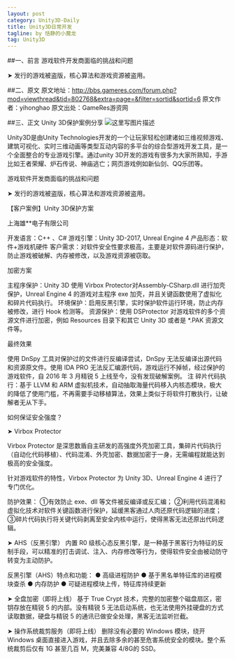 ```yaml
---
layout: post
category: Unity3D-Daily
title: Unity3D日常开发
tagline: by 恬静的小魔龙
tag: Unity3D
---
```


##一、前言
游戏软件开发商面临的挑战和问题

➤ 发行的游戏被盗版，核心算法和游戏资源被盗用。

##二、原文
原文地址：http://bbs.gameres.com/forum.php?mod=viewthread&tid=802768&extra=page=&filter=sortid&sortid=6
原文作者：yihonghao 
原文出处：GameRes游资网

##三、正文
Unity 3D保护案例分享 
![这里写图片描述](https://img-blog.csdn.net/20180725160747826?watermark/2/text/aHR0cHM6Ly9ibG9nLmNzZG4ubmV0L3E3NjQ0MjQ1Njc=/font/5a6L5L2T/fontsize/400/fill/I0JBQkFCMA==/dissolve/70)



Unity3D是由Unity Technologies开发的一个让玩家轻松创建诸如三维视频游戏、建筑可视化、实时三维动画等类型互动内容的多平台的综合型游戏开发工具，是一个全面整合的专业游戏引擎。通过unity 3D开发的游戏有很多为大家所熟知，手游比如王者荣耀、炉石传说、神庙逃亡；网页游戏例如新仙剑、QQ乐团等。

游戏软件开发商面临的挑战和问题

➤ 发行的游戏被盗版，核心算法和游戏资源被盗用。

【客户案例】Unity 3D保护方案

上海雄**电子有限公司

开发语言：C++ 、C#
游戏引擎：Unity 3D-2017, Unreal Engine 4
产品形态：软件+游戏机硬件
客户需求：对软件安全性要求极高，主要是对软件源码进行保护，防止游戏被破解、内存被修改，以及游戏资源被窃取。

加密方案

主程序保护：Unity 3D 使用 Virbox Protector对Assembly-CSharp.dll 进行加壳保护，Unreal Engine 4 的游戏对主程序 exe 加壳，并且关键函数使用了虚拟化和碎片代码执行。
环境保护：启用反黑引擎，实时保护软件运行环境，防止内存被修改，进行 Hook 检测等。
资源保护：使用 DSProtector 对游戏软件的多个资源文件进行加密，例如 Resources 目录下和其它 Unity 3D 或者是 *.PAK 资源文件等。

最终效果

使用 DnSpy 工具对保护过的文件进行反编译尝试，DnSpy 无法反编译出源代码和资源原文件。使用 IDA PRO 无法反汇编源代码，游戏运行不掉帧，经过保护的游戏软件，自 2016 年 3 月精锐 5 上线至今，没有发现破解案例。
注
碎片代码执行：基于 LLVM 和 ARM 虚拟机技术，自动抽取海量代码移入内核态模块，极大的降低了使用门槛，不再需要手动移植算法，效果上类似于将软件打散执行，让破解者无从下手。

如何保证安全强度？

➤ Virbox Protector

Virbox Protector 是深思数盾自主研发的高强度外壳加密工具，集碎片代码执行（自动化代码移植）、代码混淆、外壳加密、数据加密于一身，无需编程就能达到极高的安全强度。

针对游戏软件的特性，Virbox Protector 为 Unity 3D、Unreal Engine 4 进行了专门优化。

防护效果：
①有效防止 exe、dll 等文件被反编译或反汇编；
②利用代码混淆和虚拟化技术对软件关键函数进行保护，延缓黑客通过人肉还原代码逻辑的进度；
③碎片代码执行将关键代码剥离至安全内核中运行，使得黑客无法还原出代码逻辑。

➤ AHS（反黑引擎）
内置 R0 级核心态反黑引擎，是一种基于黑客行为特征的反制手段，可以精准的打击调试、注入、内存修改等行为，使得软件安全由被动防守转变为主动防护。

反黑引擎（AHS）特点和功能：
● 高级进程防护
● 基于黑名单特征库的进程模块查杀
● 内存防护
● 可疑进程模块上传，特征库持续更新

➤ 全盘加密（即将上线）
基于 True Crypt 技术，完整的加密整个磁盘扇区，密钥存放在精锐 5 的内部。没有精锐 5 无法启动系统，也无法使用外挂硬盘的方式读取数据，硬盘与精锐 5 的通讯已做安全处理，黑客无法监听拦截。

➤ 操作系统裁剪服务（即将上线）
删除没有必要的 Windows 模块，绕开 Windows 桌面直接进入游戏，并且去除多余的甚至危害系统安全的模块。整个系统裁剪后仅有 1G 甚至几百 M，完美兼容 4/8G的 SSD。